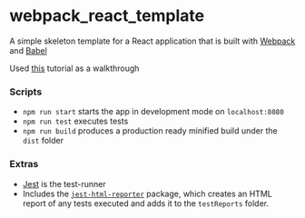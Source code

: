 # webpack_react_template
A simple skeleton template for a React application that is built with [Webpack]("https://webpack.js.org/") and [Babel]("https://babeljs.io/")

Used [this]("https://www.valentinog.com/blog/babel/") tutorial as a walkthrough

### Scripts
* `npm run start` starts the app in development mode on `localhost:8080`
* `npm run test` executes tests
* `npm run build` produces a production ready minified build under the `dist` folder

### Extras
* [Jest]("https://jestjs.io/") is the test-runner
* Includes the [`jest-html-reporter`]("https://www.npmjs.com/package/jest-html-reporter") package, which creates an HTML report of any tests executed and adds it to the `testReports` folder.